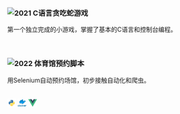 <div align="left">
  <a href="https://github.com/jadeproheshan/easysnake">
    <img align="left" src="https://github-readme-stats.vercel.app/api/pin/?username=jadeproheshan&repo=easysnake&theme=buefy" />
  </a>
  <div style="margin-bottom: 1rem">
    <h3>2021 C语言贪吃蛇游戏</h3>
    第一个独立完成的小游戏，掌握了基本的C语言和控制台编程。
  </div>
</div>
<br clear="all" />

<div align="left">
  <a href="https://github.com/script-develop/XMU_Reservation-script">
    <img align="left" src="https://github-readme-stats.vercel.app/api/pin/?username=script-develop&repo=XMU_Reservation-script&theme=buefy" />
  </a>
  <div style="margin-bottom: 1rem">
    <h3>2022 体育馆预约脚本</h3>
    用Selenium自动预约场馆，初步接触自动化和爬虫。
  </div>
</div>
<br clear="all" />

<div align="left">
  <code><img height="20" alt="python" src="https://raw.githubusercontent.com/github/explore/master/topics/python/python.png"></code>
  <code><img height="20" alt="docker" src="https://raw.githubusercontent.com/github/explore/master/topics/docker/docker.png"></code>
  <code><img height="20" alt="vue" src="https://raw.githubusercontent.com/github/explore/master/topics/vue/vue.png"></code>
</div>
